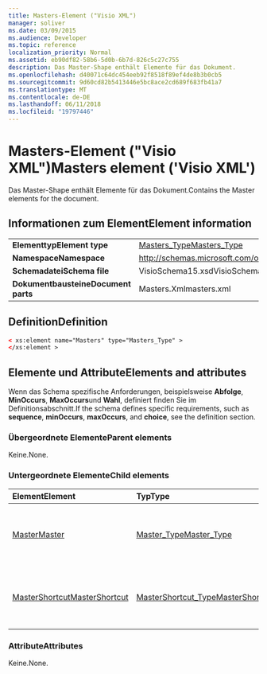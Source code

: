 ```yaml
---
title: Masters-Element ("Visio XML")
manager: soliver
ms.date: 03/09/2015
ms.audience: Developer
ms.topic: reference
localization_priority: Normal
ms.assetid: eb90df82-58b6-5d0b-6b7d-826c5c27c755
description: Das Master-Shape enthält Elemente für das Dokument.
ms.openlocfilehash: d40071c64dc454eeb92f8518f89ef4de8b3b0cb5
ms.sourcegitcommit: 9d60cd82b5413446e5bc8ace2cd689f683fb41a7
ms.translationtype: MT
ms.contentlocale: de-DE
ms.lasthandoff: 06/11/2018
ms.locfileid: "19797446"
---
```

# <a name="masters-element-visio-xml"></a><span data-ttu-id="0a57a-103">Masters-Element ("Visio XML")</span><span class="sxs-lookup"><span data-stu-id="0a57a-103">Masters element ('Visio XML')</span></span>

<span data-ttu-id="0a57a-104">Das Master-Shape enthält Elemente für das Dokument.</span><span class="sxs-lookup"><span data-stu-id="0a57a-104">Contains the Master elements for the document.</span></span>
  
## <a name="element-information"></a><span data-ttu-id="0a57a-105">Informationen zum Element</span><span class="sxs-lookup"><span data-stu-id="0a57a-105">Element information</span></span>

|||
|:-----|:-----|
|<span data-ttu-id="0a57a-106">**Elementtyp**</span><span class="sxs-lookup"><span data-stu-id="0a57a-106">**Element type**</span></span> <br/> |[<span data-ttu-id="0a57a-107">Masters_Type</span><span class="sxs-lookup"><span data-stu-id="0a57a-107">Masters_Type</span></span>](masters_type-complextypevisio-xml.md) <br/> |
|<span data-ttu-id="0a57a-108">**Namespace**</span><span class="sxs-lookup"><span data-stu-id="0a57a-108">**Namespace**</span></span> <br/> |http://schemas.microsoft.com/office/visio/2012/main  <br/> |
|<span data-ttu-id="0a57a-109">**Schemadatei**</span><span class="sxs-lookup"><span data-stu-id="0a57a-109">**Schema file**</span></span> <br/> |<span data-ttu-id="0a57a-110">VisioSchema15.xsd</span><span class="sxs-lookup"><span data-stu-id="0a57a-110">VisioSchema15.xsd</span></span>  <br/> |
|<span data-ttu-id="0a57a-111">**Dokumentbausteine**</span><span class="sxs-lookup"><span data-stu-id="0a57a-111">**Document parts**</span></span> <br/> |<span data-ttu-id="0a57a-112">Masters.Xml</span><span class="sxs-lookup"><span data-stu-id="0a57a-112">masters.xml</span></span>  <br/> |
   
## <a name="definition"></a><span data-ttu-id="0a57a-113">Definition</span><span class="sxs-lookup"><span data-stu-id="0a57a-113">Definition</span></span>

```XML
< xs:element name="Masters" type="Masters_Type" >
</xs:element >
```

## <a name="elements-and-attributes"></a><span data-ttu-id="0a57a-114">Elemente und Attribute</span><span class="sxs-lookup"><span data-stu-id="0a57a-114">Elements and attributes</span></span>

<span data-ttu-id="0a57a-115">Wenn das Schema spezifische Anforderungen, beispielsweise **Abfolge**, **MinOccurs**, **MaxOccurs**und **Wahl**, definiert finden Sie im Definitionsabschnitt.</span><span class="sxs-lookup"><span data-stu-id="0a57a-115">If the schema defines specific requirements, such as **sequence**, **minOccurs**, **maxOccurs**, and **choice**, see the definition section.</span></span> 
  
### <a name="parent-elements"></a><span data-ttu-id="0a57a-116">Übergeordnete Elemente</span><span class="sxs-lookup"><span data-stu-id="0a57a-116">Parent elements</span></span>

<span data-ttu-id="0a57a-117">Keine.</span><span class="sxs-lookup"><span data-stu-id="0a57a-117">None.</span></span>
  
### <a name="child-elements"></a><span data-ttu-id="0a57a-118">Untergeordnete Elemente</span><span class="sxs-lookup"><span data-stu-id="0a57a-118">Child elements</span></span>

|<span data-ttu-id="0a57a-119">**Element**</span><span class="sxs-lookup"><span data-stu-id="0a57a-119">**Element**</span></span>|<span data-ttu-id="0a57a-120">**Typ**</span><span class="sxs-lookup"><span data-stu-id="0a57a-120">**Type**</span></span>|<span data-ttu-id="0a57a-121">**Beschreibung**</span><span class="sxs-lookup"><span data-stu-id="0a57a-121">**Description**</span></span>|
|:-----|:-----|:-----|
|[<span data-ttu-id="0a57a-122">Master</span><span class="sxs-lookup"><span data-stu-id="0a57a-122">Master</span></span>](master-element-masters_type-complextypevisio-xml.md) <br/> |[<span data-ttu-id="0a57a-123">Master_Type</span><span class="sxs-lookup"><span data-stu-id="0a57a-123">Master_Type</span></span>](master_type-complextypevisio-xml.md) <br/> |<span data-ttu-id="0a57a-124">Enthält Elemente, die ein Master-Shape für das Dokument zu definieren.</span><span class="sxs-lookup"><span data-stu-id="0a57a-124">Contains elements that define a master for the document.</span></span>  <br/> |
|[<span data-ttu-id="0a57a-125">MasterShortcut</span><span class="sxs-lookup"><span data-stu-id="0a57a-125">MasterShortcut</span></span>](mastershortcut-element-masters_type-complextypevisio-xml.md) <br/> |[<span data-ttu-id="0a57a-126">MasterShortcut_Type</span><span class="sxs-lookup"><span data-stu-id="0a57a-126">MasterShortcut_Type</span></span>](mastershortcut_type-complextypevisio-xml.md) <br/> |<span data-ttu-id="0a57a-127">Gibt ein master-Verknüpfung im Dokument definierten an.</span><span class="sxs-lookup"><span data-stu-id="0a57a-127">Specifies a master shortcut defined in the document.</span></span>  <br/> |
   
### <a name="attributes"></a><span data-ttu-id="0a57a-128">Attribute</span><span class="sxs-lookup"><span data-stu-id="0a57a-128">Attributes</span></span>

<span data-ttu-id="0a57a-129">Keine.</span><span class="sxs-lookup"><span data-stu-id="0a57a-129">None.</span></span>
  

